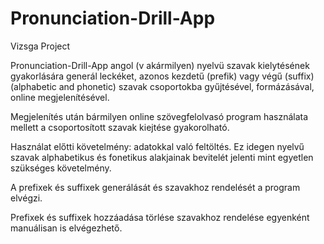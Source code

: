 # Pronunciation-Drill-App
Vizsga Project

Pronunciation-Drill-App angol (v akármilyen) nyelvü szavak kielytésének
gyakorlására generál leckéket, azonos kezdetű (prefik) vagy végű (suffix) (alphabetic and phonetic)
szavak csoportokba gyűjtésével, formázásával, online megjelenítésével.

Megjelenítés után bármilyen online szövegfelolvasó program használata mellett
a csoportosított szavak kiejtése gyakorolható.

Használat előtti követelmény: adatokkal való feltöltés.
Ez idegen nyelvű szavak alphabetikus és fonetikus alakjainak bevitelét jelenti
mint egyetlen szükséges követelmény.

A prefixek és suffixek generálását és szavakhoz rendelését a program elvégzi.

Prefixek és suffixek hozzáadása törlése szavakhoz rendelése egyenként manuálisan is elvégezhető.




